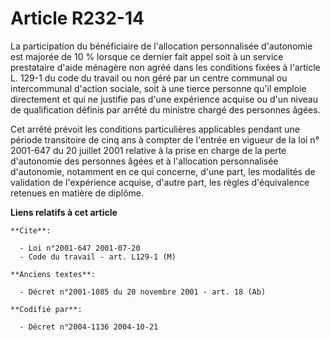 # Article R232-14

La participation du bénéficiaire de l'allocation personnalisée d'autonomie est majorée de 10 % lorsque ce dernier fait appel
soit à un service prestataire d'aide ménagère non agréé dans les conditions fixées à l'article L. 129-1 du code du travail ou
non géré par un centre communal ou intercommunal d'action sociale, soit à une tierce personne qu'il emploie directement et
qui ne justifie pas d'une expérience acquise ou d'un niveau de qualification définis par arrêté du ministre chargé des
personnes âgées.

Cet arrêté prévoit les conditions particulières applicables pendant une période transitoire de cinq ans à compter de l'entrée
en vigueur de la loi n° 2001-647 du 20 juillet 2001 relative à la prise en charge de la perte d'autonomie des personnes âgées
et à l'allocation personnalisée d'autonomie, notamment en ce qui concerne, d'une part, les modalités de validation de
l'expérience acquise, d'autre part, les règles d'équivalence retenues en matière de diplôme.

**Liens relatifs à cet article**

	**Cite**:

	  - Loi n°2001-647 2001-07-20
	  - Code du travail - art. L129-1 (M)

	**Anciens textes**:

	  - Décret n°2001-1085 du 20 novembre 2001 - art. 18 (Ab)

	**Codifié par**:

	  - Décret n°2004-1136 2004-10-21
